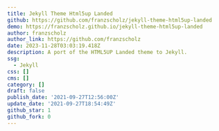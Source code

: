 ```yaml
---
title: Jekyll Theme Html5up Landed
github: https://github.com/franzscholz/jekyll-theme-html5up-landed
demo: https://franzscholz.github.io/jekyll-theme-html5up-landed
author: franzscholz
author_link: https://github.com/franzscholz
date: 2023-11-28T03:03:19.418Z
description: A port of the HTML5UP Landed theme to Jekyll.
ssg:
  - Jekyll
css: []
cms: []
category: []
draft: false
publish_date: '2021-09-27T12:56:00Z'
update_date: '2021-09-27T18:54:49Z'
github_star: 1
github_fork: 0
---
```

